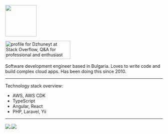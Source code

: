  <a href='https://www.credly.com/badges/53bd3b8e-90df-4bab-89b8-136155f34322/public_url'><img width="100" src='https://images.credly.com/images/00634f82-b07f-4bbd-a6bb-53de397fc3a6/image.png'/></a>
                       
<a href="https://stackoverflow.com/users/1364793/dzhuneyt"><img src="https://stackoverflow.com/users/flair/1364793.png" width="208" height="58" alt="profile for Dzhuneyt at Stack Overflow, Q&amp;A for professional and enthusiast programmers" title="profile for Dzhuneyt at Stack Overflow, Q&amp;A for professional and enthusiast programmers"></a>

Software development engineer based in Bulgaria. Loves to write code and build complex cloud apps. Has been doing this since 2010.

---

Technology stack overview:

* AWS, AWS CDK
* TypeScript
* Angular, React
* PHP, Laravel, Yii

---

<a href="https://github.com/Dzhuneyt">
<img src="https://github-readme-stats.vercel.app/api?username=Dzhuneyt&show_icons=true&theme=dark&hide_border=true&custom_title=Stats&include_all_commits=true&count_private=true" align="center"/>
</a>
<a href="https://github.com/Dzhuneyt">
<img src="https://github-readme-stats.vercel.app/api/top-langs/?username=Dzhuneyt&theme=dark&hide_border=true&hide=java,css,hcl,shell,scss&langs_count=3" align="center"/>
</a>

